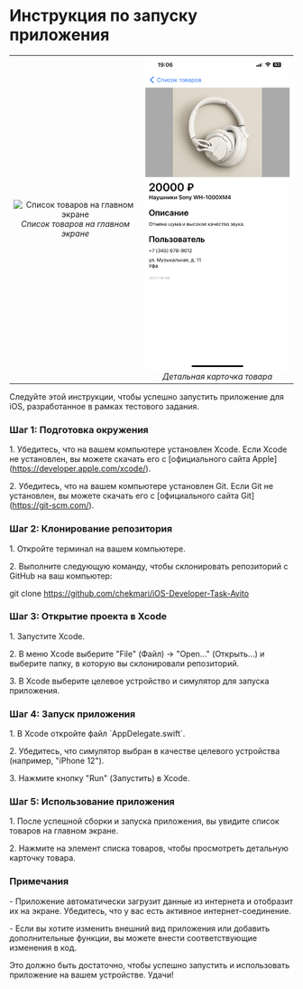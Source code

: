 # Инструкция по запуску приложения

<table>
  <tr>
    <td align="center">
      <img src="https://github.com/chekmari/iOS-Developer-Task-Avito/blob/main/Images/mainVC.PNG" width="300" alt="Список товаров на главном экране"><br>
      <em>Список товаров на главном экране</em>
    </td>
    <td align="center">
      <img src="https://github.com/chekmari/iOS-Developer-Task-Avito/blob/main/Images/detailsVC.PNG" width="300" alt="Детальная карточка товара"><br>
      <em>Детальная карточка товара</em>
    </td>
  </tr>
</table>

Следуйте этой инструкции, чтобы успешно запустить приложение для iOS,
разработанное в рамках тестового задания.

### Шаг 1: Подготовка окружения

1\. Убедитесь, что на вашем компьютере установлен Xcode. Если Xcode не
установлен, вы можете скачать его с \[официального сайта
Apple\](https://developer.apple.com/xcode/).

2\. Убедитесь, что на вашем компьютере установлен Git. Если Git не
установлен, вы можете скачать его с \[официального сайта
Git\](https://git-scm.com/).

### Шаг 2: Клонирование репозитория

1\. Откройте терминал на вашем компьютере.

2\. Выполните следующую команду, чтобы склонировать репозиторий с GitHub
на ваш компьютер:

git clone https://github.com/chekmari/iOS-Developer-Task-Avito


### Шаг 3: Открытие проекта в Xcode

1\. Запустите Xcode.

2\. В меню Xcode выберите \"File\" (Файл) -\> \"Open\...\" (Открыть\...)
и выберите папку, в которую вы склонировали репозиторий.

3\. В Xcode выберите целевое устройство и симулятор для запуска
приложения.

### Шаг 4: Запуск приложения

1\. В Xcode откройте файл \`AppDelegate.swift\`.

2\. Убедитесь, что симулятор выбран в качестве целевого устройства
(например, \"iPhone 12\").

3\. Нажмите кнопку \"Run\" (Запустить) в Xcode.

### Шаг 5: Использование приложения

1\. После успешной сборки и запуска приложения, вы увидите список
товаров на главном экране.

2\. Нажмите на элемент списка товаров, чтобы просмотреть детальную
карточку товара.

### Примечания

\- Приложение автоматически загрузит данные из интернета и отобразит их
на экране. Убедитесь, что у вас есть активное интернет-соединение.

\- Если вы хотите изменить внешний вид приложения или добавить
дополнительные функции, вы можете внести соответствующие изменения в
код.

Это должно быть достаточно, чтобы успешно запустить и использовать
приложение на вашем устройстве. Удачи!




